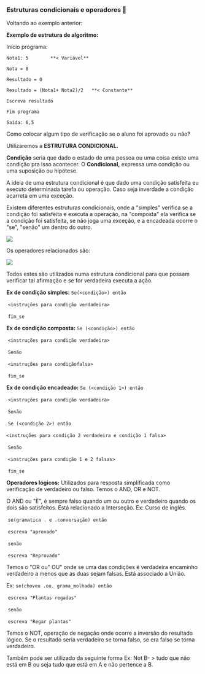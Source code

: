 ### Estruturas condicionais e operadores :mega:



Voltando ao exemplo anterior:

**Exemplo de estrutura de algoritmo:**

Início programa:

`Nota1: 5        **< Variável**`

`Nota = 8`

`Resultado = 0`

`Resultado = (Nota1+ Nota2)/2   **< Constante**`   

`Escreva resultado`

`Fim programa`

`Saída: 6,5`

Como colocar algum tipo de verificação se o aluno foi aprovado ou não?

Utilizaremos a **ESTRUTURA CONDICIONAL.**

**Condição** seria que dado o estado de uma pessoa ou uma coisa existe uma condição pra isso acontecer. O **Condicional,** expressa uma condição ou uma suposição ou hipótese.

A ideia de uma estrutura condicional é que dado uma condição satisfeita eu executo determinada tarefa ou operação. Caso seja inverdade a condição acarreta em uma exceção.

Existem diferentes estruturas condicionais, onde a "simples" verifica se a condição foi satisfeita e executa a operação, na "composta" ela verifica se a condição foi satisfeita, se não joga uma exceção, e a encadeada ocorre o "se", "senão" um dentro do outro.

![](C:\Users\pp\Desktop\1.PNG)



Os operadores relacionados são:

![](C:\Users\pp\Desktop\Capturar.PNG)

Todos estes são utilizados numa estrutura condicional para que possam verificar tal afirmação e se for verdadeira executa a ação.

**Ex de condição simples:** `Se(<condição>) então`

​                              `<instruções para condição verdadeira>`

​                           `fim_se`

**Ex de condição composta:** `Se (<condição>) então`

​                                 `<instruções para condição verdadeira>`

​                             `Senão`

​                                 `<instruções para condiçãofalsa>`

​                              `fim_se`

**Ex de condição encadeado:** `Se (<condição 1>) então`

​                                 `<instruções para condição verdadeira>`

​                             `Senão`

​                                `Se (<condição 2>) então`

​                           `<instruções para condição 2 verdadeira e condição 1 falsa>`

​                             `Senão`

​                           `<instruções para condição 1 e 2 falsas>`

​                              `fim_se`

**Operadores lógicos:** Utilizados para resposta simplificada como verificação de verdadeiro ou falso. Temos o AND, OR e NOT.

O AND ou "E", é sempre falso quando um ou outro e verdadeiro quando os dois são satisfeitos. Está relacionado a Interseção. Ex: Curso de inglês.

​                `se(gramatica . e .conversação) então`     

​                     `escreva "aprovado"`

​                  `senão`

​                     `escreva "Reprovado"`

Temos o "OR ou" OU" onde se uma das condições é verdadeira encaminho verdadeiro a menos que as duas sejam falsas. Está associado a União.

   Ex:           `se(choveu .ou. grama_molhada) então`     

​                     `escreva "Plantas regadas"`

​                  `senão`

​                     `escreva "Regar plantas"`

Temos o NOT, operação de negação onde ocorre a inversão do resultado lógico. Se o resultado seria verdadeiro se torna falso, se era falso se torna verdadeiro.

Também pode ser utilizado da seguinte forma Ex: Not B- > tudo que não está em B ou seja tudo que está em A e não pertence a B.